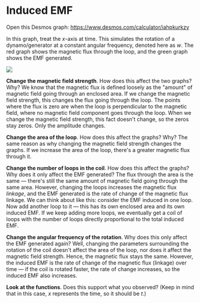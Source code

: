 # Induced EMF

Open this Desmos graph: https://www.desmos.com/calculator/iahpkurkzy

In this graph, treat the $x$-axis at time. This simulates the rotation of a dynamo/generator at a constant angular frequency, denoted here as $w$. The red graph shows the magnetic flux through the loop, and the green graph shows the EMF generated.

![](https://images.twinkl.co.uk/tr/image/upload/illustation/Dynamo-DC-Generator-Diagram-Labelled---Edexcel-Question-Science-Secondary.png)

**Change the magnetic field strength**. How does this affect the two graphs? Why? We know that the magnetic flux is defined loosely as the "amount" of magnetic field going through an enclosed area. If we change the magnetic field strength, this changes the flux going through the loop. The points where the flux is zero are when the loop is perpendicular to the magnetic field, where no magnetic field component goes through the loop. When we change the magnetic field strength, this fact doesn't change, so the zeros stay zeros. Only the amplitude changes.

**Change the area of the loop**. How does this affect the graphs? Why? The same reason as why changing the magnetic field strength changes the graphs. If we increase the area of the loop, there's a greater magnetic flux through it.

**Change the number of loops in the coil**. How does this affect the graphs? Why does it only affect the EMF generated? The flux through the area is the same — there's still the same amount of magnetic field going through the same area. However, changing the loops increases the magnetic flux *linkage*, and the EMF generated is the rate of change of the magnetic flux linkage. We can think about like this: consider the EMF induced in one loop. Now add another loop to it — this has its own enclosed area and its own induced EMF. If we keep adding more loops, we eventually get a coil of loops with the number of loops directly proportional to the total induced EMF.

**Change the angular frequency of the rotation**. Why does this only affect the EMF generated again? Well, changing the parameters surrounding the rotation of the coil doesn't affect the area of the loop, nor does it affect the magnetic field strength. Hence, the magnetic flux stays the same. However, the induced EMF is the rate of change of the magnetic flux (linkage) over time — if the coil is rotated faster, the rate of change increases, so the induced EMF also increases.

**Look at the functions**. Does this support what you observed? (Keep in mind that in this case, $x$ represents the time, so it should be $t$.)

